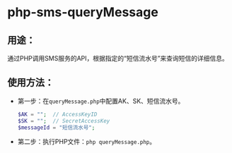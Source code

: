 # php-sms-queryMessage

## 用途：

通过PHP调用SMS服务的API，根据指定的“短信流水号”来查询短信的详细信息。

## 使用方法：

* 第一步：在`queryMessage.php`中配置AK、SK、短信流水号。

    ```php
    $AK = "";  // AccessKeyID
    $SK = "";  // SecretAccessKey
    $messageId = "短信流水号";
    ```
    
* 第二步：执行PHP文件：`php queryMessage.php`。